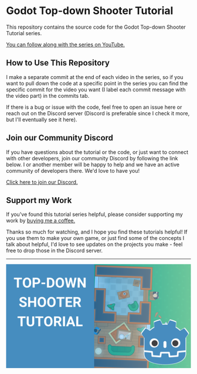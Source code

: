# Godot Top-down Shooter Tutorial
This repository contains the source code for the Godot Top-down Shooter Tutorial series.

[You can follow along with the series on YouTube.](https://www.youtube.com/watch?v=gXkkNSfxLRI&list=PLpwc3ughKbZexDyPexHN2MXLliKAovkpl&index=2&t=2s)

## How to Use This Repository

I make a separate commit at the end of each video in the series, so if you want to pull down the code at a specific point in the series you can find the specific commit for the video you want (I label each commit message with the video part) in the commits tab.

If there is a bug or issue with the code, feel free to open an issue here or reach out on the Discord server (Discord is preferable since I check it more, but I'll eventually see it here).

## Join our Community Discord

If you have questions about the tutorial or the code, or just want to connect with other developers, join our community Discord by following the link below.
I or another member will be happy to help and we have an active community of developers there. We'd love to have you!

[Click here to join our Discord.](https://discord.gg/e4BxZbe)

## Support my Work

If you've found this tutorial series helpful, please consider supporting my work by [buying me a coffee.](https://www.buymeacoffee.com/jmbiv)

Thanks so much for watching, and I hope you find these tutorials helpful! If you use them to make your own game, or just find some of the concepts I talk about helpful, I'd love to see updates on the projects you make - feel free to drop those in the Discord server.

<hr>

![The thumbnail image promo for the series](marketing/cover.png)
